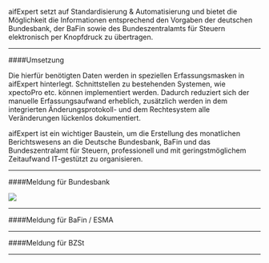 aifExpert setzt auf Standardisierung & Automatisierung und bietet die Möglichkeit die Informationen
entsprechend den Vorgaben der deutschen Bundesbank, der BaFin sowie des
Bundeszentralamts für Steuern elektronisch per Knopfdruck zu übertragen.


----------


####Umsetzung

Die hierfür benötigten Daten werden in speziellen Erfassungsmasken in aifExpert hinterlegt.
Schnittstellen zu bestehenden Systemen, wie xpectoPro etc. können implementiert werden.
Dadurch reduziert sich der manuelle Erfassungsaufwand erheblich, zusätzlich werden in
dem integrierten Änderungsprotokoll- und dem Rechtesystem alle Veränderungen lückenlos dokumentiert.

aifExpert ist ein wichtiger Baustein, um die Erstellung des monatlichen Berichtswesens an die
Deutsche Bundesbank, BaFin und das Bundeszentralamt für Steuern, professionell und mit
geringstmöglichem Zeitaufwand IT-gestützt zu organisieren.


----------

####Meldung für Bundesbank

![](http://xpecto.github.io/docs/img/aifExpert_Meldewesen1.png)


----------

####Meldung für BaFin / ESMA


----------

####Meldung für BZSt


----------


